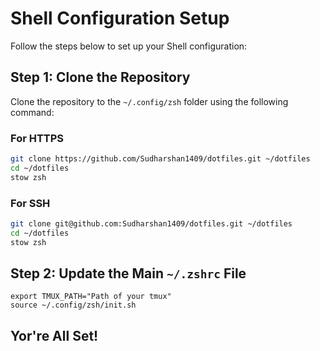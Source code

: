 # Shell Configuration Setup

Follow the steps below to set up your Shell configuration:

## Step 1: Clone the Repository

Clone the repository to the `~/.config/zsh` folder using the following command:

### For HTTPS

```bash
git clone https://github.com/Sudharshan1409/dotfiles.git ~/dotfiles
cd ~/dotfiles
stow zsh
```

### For SSH

```bash
git clone git@github.com:Sudharshan1409/dotfiles.git ~/dotfiles
cd ~/dotfiles
stow zsh
```

## Step 2: Update the Main `~/.zshrc` File

```plaintext
export TMUX_PATH="Path of your tmux"
source ~/.config/zsh/init.sh
```

## Yor're All Set!
